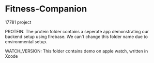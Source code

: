 # Fitness-Companion
17781 project

PROTEIN: The protein folder contains a seperate app demonstrating our backend setup using firebase. We can't change this folder name due to environmental setup.

WATCH_VERSION: This folder contains demo on apple watch, written in Xcode
